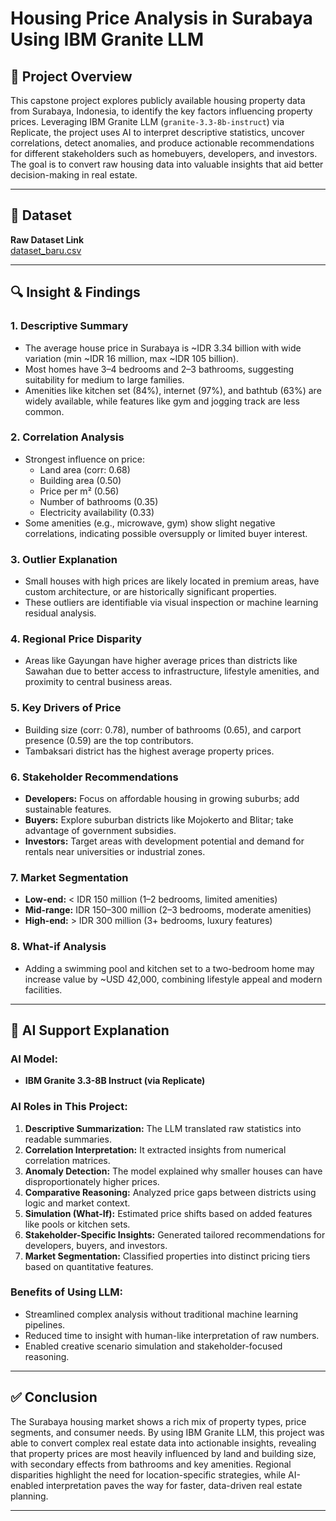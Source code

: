 # Housing Price Analysis in Surabaya Using IBM Granite LLM

## 📌 Project Overview

This capstone project explores publicly available housing property data from Surabaya, Indonesia, to identify the key factors influencing property prices. Leveraging IBM Granite LLM (`granite-3.3-8b-instruct`) via Replicate, the project uses AI to interpret descriptive statistics, uncover correlations, detect anomalies, and produce actionable recommendations for different stakeholders such as homebuyers, developers, and investors. The goal is to convert raw housing data into valuable insights that aid better decision-making in real estate.

---

## 📂 Dataset

**Raw Dataset Link**  
[dataset_baru.csv](https://raw.githubusercontent.com/dimasfajrip/capstone_project_ibmXhacktiv8/main/dataset_baru.csv)

---

## 🔍 Insight & Findings

### 1. Descriptive Summary
- The average house price in Surabaya is ~IDR 3.34 billion with wide variation (min ~IDR 16 million, max ~IDR 105 billion).
- Most homes have 3–4 bedrooms and 2–3 bathrooms, suggesting suitability for medium to large families.
- Amenities like kitchen set (84%), internet (97%), and bathtub (63%) are widely available, while features like gym and jogging track are less common.

### 2. Correlation Analysis
- Strongest influence on price:
  - Land area (corr: 0.68)
  - Building area (0.50)
  - Price per m² (0.56)
  - Number of bathrooms (0.35)
  - Electricity availability (0.33)
- Some amenities (e.g., microwave, gym) show slight negative correlations, indicating possible oversupply or limited buyer interest.

### 3. Outlier Explanation
- Small houses with high prices are likely located in premium areas, have custom architecture, or are historically significant properties.
- These outliers are identifiable via visual inspection or machine learning residual analysis.

### 4. Regional Price Disparity
- Areas like Gayungan have higher average prices than districts like Sawahan due to better access to infrastructure, lifestyle amenities, and proximity to central business areas.

### 5. Key Drivers of Price
- Building size (corr: 0.78), number of bathrooms (0.65), and carport presence (0.59) are the top contributors.
- Tambaksari district has the highest average property prices.

### 6. Stakeholder Recommendations
- **Developers:** Focus on affordable housing in growing suburbs; add sustainable features.
- **Buyers:** Explore suburban districts like Mojokerto and Blitar; take advantage of government subsidies.
- **Investors:** Target areas with development potential and demand for rentals near universities or industrial zones.

### 7. Market Segmentation
- **Low-end:** < IDR 150 million (1–2 bedrooms, limited amenities)
- **Mid-range:** IDR 150–300 million (2–3 bedrooms, moderate amenities)
- **High-end:** > IDR 300 million (3+ bedrooms, luxury features)

### 8. What-if Analysis
- Adding a swimming pool and kitchen set to a two-bedroom home may increase value by ~USD 42,000, combining lifestyle appeal and modern facilities.

---

## 🤖 AI Support Explanation

### AI Model:
- **IBM Granite 3.3-8B Instruct (via Replicate)**

### AI Roles in This Project:
1. **Descriptive Summarization:** The LLM translated raw statistics into readable summaries.
2. **Correlation Interpretation:** It extracted insights from numerical correlation matrices.
3. **Anomaly Detection:** The model explained why smaller houses can have disproportionately higher prices.
4. **Comparative Reasoning:** Analyzed price gaps between districts using logic and market context.
5. **Simulation (What-If):** Estimated price shifts based on added features like pools or kitchen sets.
6. **Stakeholder-Specific Insights:** Generated tailored recommendations for developers, buyers, and investors.
7. **Market Segmentation:** Classified properties into distinct pricing tiers based on quantitative features.

### Benefits of Using LLM:
- Streamlined complex analysis without traditional machine learning pipelines.
- Reduced time to insight with human-like interpretation of raw numbers.
- Enabled creative scenario simulation and stakeholder-focused reasoning.

---

## ✅ Conclusion

The Surabaya housing market shows a rich mix of property types, price segments, and consumer needs. By using IBM Granite LLM, this project was able to convert complex real estate data into actionable insights, revealing that property prices are most heavily influenced by land and building size, with secondary effects from bathrooms and key amenities. Regional disparities highlight the need for location-specific strategies, while AI-enabled interpretation paves the way for faster, data-driven real estate planning.

---

